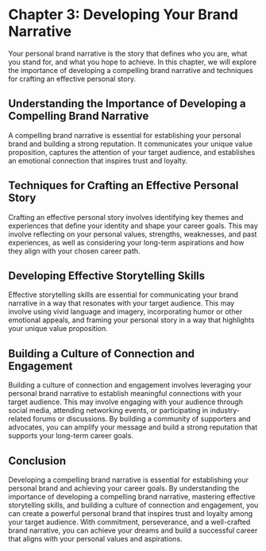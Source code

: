 Chapter 3: Developing Your Brand Narrative
==========================================

Your personal brand narrative is the story that defines who you are, what you stand for, and what you hope to achieve. In this chapter, we will explore the importance of developing a compelling brand narrative and techniques for crafting an effective personal story.

Understanding the Importance of Developing a Compelling Brand Narrative
-----------------------------------------------------------------------

A compelling brand narrative is essential for establishing your personal brand and building a strong reputation. It communicates your unique value proposition, captures the attention of your target audience, and establishes an emotional connection that inspires trust and loyalty.

Techniques for Crafting an Effective Personal Story
---------------------------------------------------

Crafting an effective personal story involves identifying key themes and experiences that define your identity and shape your career goals. This may involve reflecting on your personal values, strengths, weaknesses, and past experiences, as well as considering your long-term aspirations and how they align with your chosen career path.

Developing Effective Storytelling Skills
----------------------------------------

Effective storytelling skills are essential for communicating your brand narrative in a way that resonates with your target audience. This may involve using vivid language and imagery, incorporating humor or other emotional appeals, and framing your personal story in a way that highlights your unique value proposition.

Building a Culture of Connection and Engagement
-----------------------------------------------

Building a culture of connection and engagement involves leveraging your personal brand narrative to establish meaningful connections with your target audience. This may involve engaging with your audience through social media, attending networking events, or participating in industry-related forums or discussions. By building a community of supporters and advocates, you can amplify your message and build a strong reputation that supports your long-term career goals.

Conclusion
----------

Developing a compelling brand narrative is essential for establishing your personal brand and achieving your career goals. By understanding the importance of developing a compelling brand narrative, mastering effective storytelling skills, and building a culture of connection and engagement, you can create a powerful personal brand that inspires trust and loyalty among your target audience. With commitment, perseverance, and a well-crafted brand narrative, you can achieve your dreams and build a successful career that aligns with your personal values and aspirations.

